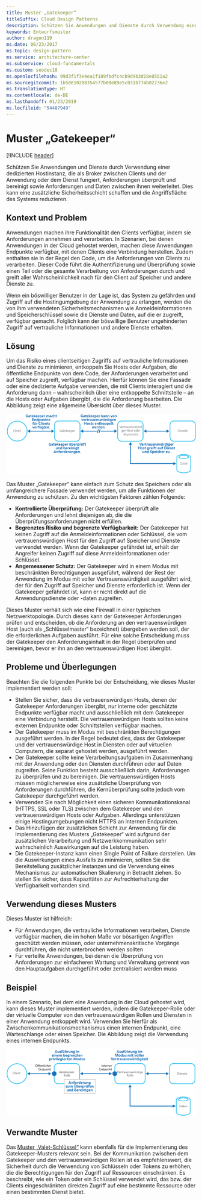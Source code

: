 ```yaml
---
title: Muster „Gatekeeper“
titleSuffix: Cloud Design Patterns
description: Schützen Sie Anwendungen und Dienste durch Verwendung einer dedizierten Hostinstanz, die als Broker zwischen Clients und der Anwendung oder dem Dienst fungiert, Anforderungen überprüft und bereinigt sowie Anforderungen und Daten zwischen ihnen weiterleitet.
keywords: Entwurfsmuster
author: dragon119
ms.date: 06/23/2017
ms.topic: design-pattern
ms.service: architecture-center
ms.subservice: cloud-fundamentals
ms.custom: seodec18
ms.openlocfilehash: 99d3f1f3e4ea1f189fbdfc4cb9d9b3d18e8551a2
ms.sourcegitcommit: 1b50810208354577b00e89e5c031b774b02736e2
ms.translationtype: HT
ms.contentlocale: de-DE
ms.lasthandoff: 01/23/2019
ms.locfileid: "54487949"
---
```

# <a name="gatekeeper-pattern"></a>Muster „Gatekeeper“

[!INCLUDE [header](../_includes/header.md)]

Schützen Sie Anwendungen und Dienste durch Verwendung einer dedizierten Hostinstanz, die als Broker zwischen Clients und der Anwendung oder dem Dienst fungiert, Anforderungen überprüft und bereinigt sowie Anforderungen und Daten zwischen ihnen weiterleitet. Dies kann eine zusätzliche Sicherheitsschicht schaffen und die Angriffsfläche des Systems reduzieren.

## <a name="context-and-problem"></a>Kontext und Problem

Anwendungen machen ihre Funktionalität den Clients verfügbar, indem sie Anforderungen annehmen und verarbeiten. In Szenarien, bei denen Anwendungen in der Cloud gehostet werden, machen diese Anwendungen Endpunkte verfügbar, mit denen Clients eine Verbindung herstellen. Zudem enthalten sie in der Regel den Code, um die Anforderungen von Clients zu verarbeiten. Dieser Code führt die Authentifizierung und Überprüfung sowie einen Teil oder die gesamte Verarbeitung von Anforderungen durch und greift aller Wahrscheinlichkeit nach für den Client auf Speicher und andere Dienste zu.

Wenn ein böswilliger Benutzer in der Lage ist, das System zu gefährden und Zugriff auf die Hostingumgebung der Anwendung zu erlangen, werden die von ihm verwendeten Sicherheitsmechanismen wie Anmeldeinformationen und Speicherschlüssel sowie die Dienste und Daten, auf die er zugreift, verfügbar gemacht. Folglich kann der böswillige Benutzer ungehinderten Zugriff auf vertrauliche Informationen und andere Dienste erhalten.

## <a name="solution"></a>Lösung

Um das Risiko eines clientseitigen Zugriffs auf vertrauliche Informationen und Dienste zu minimieren, entkoppeln Sie Hosts oder Aufgaben, die öffentliche Endpunkte von dem Code, der Anforderungen verarbeitet und auf Speicher zugreift, verfügbar machen. Hierfür können Sie eine Fassade oder eine dedizierte Aufgabe verwenden, die mit Clients interagiert und die Anforderung dann – wahrscheinlich über eine entkoppelte Schnittstelle – an die Hosts oder Aufgaben übergibt, die die Anforderung bearbeiten. Die Abbildung zeigt eine allgemeine Übersicht über dieses Muster.

![Allgemeine Übersicht über dieses Muster](./_images/gatekeeper-diagram.png)

Das Muster „Gatekeeper“ kann einfach zum Schutz des Speichers oder als umfangreichere Fassade verwendet werden, um alle Funktionen der Anwendung zu schützen. Zu den wichtigsten Faktoren zählen Folgende:

- **Kontrollierte Überprüfung:** Der Gatekeeper überprüft alle Anforderungen und lehnt diejenigen ab, die die Überprüfungsanforderungen nicht erfüllen.
- **Begrenztes Risiko und begrenzte Verfügbarkeit:** Der Gatekeeper hat keinen Zugriff auf die Anmeldeinformationen oder Schlüssel, die vom vertrauenswürdigen Host für den Zugriff auf Speicher und Dienste verwendet werden. Wenn der Gatekeeper gefährdet ist, erhält der Angreifer keinen Zugriff auf diese Anmeldeinformationen oder Schlüssel.
- **Angemessener Schutz:** Der Gatekeeper wird in einem Modus mit beschränkten Berechtigungen ausgeführt, während der Rest der Anwendung im Modus mit voller Vertrauenswürdigkeit ausgeführt wird, der für den Zugriff auf Speicher und Dienste erforderlich ist. Wenn der Gatekeeper gefährdet ist, kann er nicht direkt auf die Anwendungsdienste oder -daten zugreifen.

Dieses Muster verhält sich wie eine Firewall in einer typischen Netzwerktopologie. Durch dieses kann der Gatekeeper Anforderungen prüfen und entscheiden, ob die Anforderung an den vertrauenswürdigen Host (auch als „Schlüsselmaster“ bezeichnet) übergeben werden soll, der die erforderlichen Aufgaben ausführt. Für eine solche Entscheidung muss der Gatekeeper den Anforderungsinhalt in der Regel überprüfen und bereinigen, bevor er ihn an den vertrauenswürdigen Host übergibt.

## <a name="issues-and-considerations"></a>Probleme und Überlegungen

Beachten Sie die folgenden Punkte bei der Entscheidung, wie dieses Muster implementiert werden soll:

- Stellen Sie sicher, dass die vertrauenswürdigen Hosts, denen der Gatekeeper Anforderungen übergibt, nur interne oder geschützte Endpunkte verfügbar macht und ausschließlich mit dem Gatekeeper eine Verbindung herstellt. Die vertrauenswürdigen Hosts sollten keine externen Endpunkte oder Schnittstellen verfügbar machen.
- Der Gatekeeper muss im Modus mit beschränkten Berechtigungen ausgeführt werden. In der Regel bedeutet dies, dass der Gatekeeper und der vertrauenswürdige Host in Diensten oder auf virtuellen Computern, die separat gehostet werden, ausgeführt werden.
- Der Gatekeeper sollte keine Verarbeitungsaufgaben im Zusammenhang mit der Anwendung oder den Diensten durchführen oder auf Daten zugreifen. Seine Funktion besteht ausschließlich darin, Anforderungen zu überprüfen und zu bereinigen. Die vertrauenswürdigen Hosts müssen möglicherweise eine zusätzliche Überprüfung von Anforderungen durchführen, die Kernüberprüfung sollte jedoch vom Gatekeeper durchgeführt werden.
- Verwenden Sie nach Möglichkeit einen sicheren Kommunikationskanal (HTTPS, SSL oder TLS) zwischen dem Gatekeeper und den vertrauenswürdigen Hosts oder Aufgaben. Allerdings unterstützen einige Hostingumgebungen nicht HTTPS an internen Endpunkten.
- Das Hinzufügen der zusätzlichen Schicht zur Anwendung für die Implementierung des Musters „Gatekeeper“ wird aufgrund der zusätzlichen Verarbeitung und Netzwerkkommunikation sehr wahrscheinlich Auswirkungen auf die Leistung haben.
- Die Gatekeeper-Instanz kann einen Single Point of Failure darstellen. Um die Auswirkungen eines Ausfalls zu minimieren, sollten Sie die Bereitstellung zusätzlicher Instanzen und die Verwendung eines Mechanismus zur automatischen Skalierung in Betracht ziehen. So stellen Sie sicher, dass Kapazitäten zur Aufrechterhaltung der Verfügbarkeit vorhanden sind.

## <a name="when-to-use-this-pattern"></a>Verwendung dieses Musters

Dieses Muster ist hilfreich:

- Für Anwendungen, die vertrauliche Informationen verarbeiten, Dienste verfügbar machen, die im hohen Maße vor bösartigen Angriffen geschützt werden müssen, oder unternehmenskritische Vorgänge durchführen, die nicht unterbrochen werden sollten
- Für verteilte Anwendungen, bei denen die Überprüfung von Anforderungen zur einfacheren Wartung und Verwaltung getrennt von den Hauptaufgaben durchgeführt oder zentralisiert werden muss

## <a name="example"></a>Beispiel

In einem Szenario, bei dem eine Anwendung in der Cloud gehostet wird, kann dieses Muster implementiert werden, indem die Gatekeeper-Rolle oder der virtuelle Computer von den vertrauenswürdigen Rollen und Diensten in einer Anwendung entkoppelt wird. Verwenden Sie hierfür als Zwischenkommunikationsmechanismus einen internen Endpunkt, eine Warteschlange oder einen Speicher. Die Abbildung zeigt die Verwendung eines internen Endpunkts.

![Beispiel des Musters unter Verwendung von Cloud Services-Web- und Workerrollen](./_images/gatekeeper-endpoint.png)

## <a name="related-patterns"></a>Verwandte Muster

Das [Muster „Valet-Schlüssel“](./valet-key.md) kann ebenfalls für die Implementierung des Gatekeeper-Musters relevant sein. Bei der Kommunikation zwischen dem Gatekeeper und den vertrauenswürdigen Rollen ist es empfehlenswert, die Sicherheit durch die Verwendung von Schlüsseln oder Tokens zu erhöhen, die die Berechtigungen für den Zugriff auf Ressourcen einschränken. Es beschreibt, wie ein Token oder ein Schlüssel verwendet wird, das bzw. der Clients eingeschränkten direkten Zugriff auf eine bestimmte Ressource oder einen bestimmten Dienst bietet.
